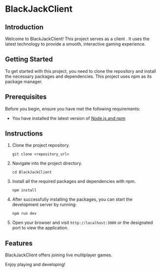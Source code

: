 # BlackJackClient

## Introduction
Welcome to BlackJackClient! This project serves as a client . It uses the latest technology to provide a smooth, interactive gaming experience. 

## Getting Started
To get started with this project, you need to clone the repository and install the necessary packages and dependencies. This project uses npm as its package manager.

## Prerequisites
Before you begin, ensure you have met the following requirements:
* You have installed the latest version of [Node.js and npm](https://nodejs.org/en/download/)

## Instructions

1. Clone the project repository.
    ```
    git clone <repository_url>
    ```
2. Navigate into the project directory.
    ```
    cd BlackJackClient
    ```
3. Install all the required packages and dependencies with npm.
    ```
    npm install
    ```
4. After successfully installing the packages, you can start the development server by running:
    ```
    npm run dev
    ```
5. Open your browser and visit `http://localhost:3000` or the designated port to view the application.

## Features
BlackJackClient offers joining live multiplayer games.

Enjoy playing and developing!
